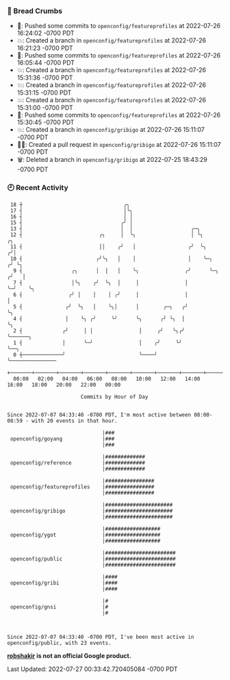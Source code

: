### 🍞 Bread Crumbs

 * 🚢: Pushed some commits to `openconfig/featureprofiles` at 2022-07-26 16:24:02 -0700 PDT
 * 💥: Created a branch in `openconfig/featureprofiles` at 2022-07-26 16:21:23 -0700 PDT
 * 🚢: Pushed some commits to `openconfig/featureprofiles` at 2022-07-26 16:05:44 -0700 PDT
 * 💥: Created a branch in `openconfig/featureprofiles` at 2022-07-26 15:31:36 -0700 PDT
 * 💥: Created a branch in `openconfig/featureprofiles` at 2022-07-26 15:31:15 -0700 PDT
 * 💥: Created a branch in `openconfig/featureprofiles` at 2022-07-26 15:31:00 -0700 PDT
 * 🚢: Pushed some commits to `openconfig/featureprofiles` at 2022-07-26 15:30:45 -0700 PDT
 * 💥: Created a branch in `openconfig/gribigo` at 2022-07-26 15:11:07 -0700 PDT
 * ✍🏼: Created a pull request in `openconfig/gribigo` at 2022-07-26 15:11:07 -0700 PDT
 * 🗑: Deleted a branch in `openconfig/gribigo` at 2022-07-25 18:43:29 -0700 PDT

### 🕘 Recent Activity
```
 18 ┼                                 ╭╮
 17 ┤                                 │╰╮
 16 ┤                                 │ │
 15 ┤                                ╭╯ │
 13 ┤                                │  │                   ╭─╮
 12 ┤                         ╭╮     │  ╰╮                  │ ╰╮         ╭╮
 11 ┤                         ││    ╭╯   │                 ╭╯  ╰╮       ╭╯│
 10 ┤                        ╭╯╰╮   │    │                 │    ╰─╮    ╭╯ ╰╮
  9 ┤                ╭╮      │  │   │    ╰╮               ╭╯      ╰─╮ ╭╯   │
  7 ┤                │╰╮    ╭╯  ╰╮  │     │               │         ╰─╯    ╰╮
  6 ┤               ╭╯ │    │    │ ╭╯     │               │                 │
  5 ┤              ╭╯  ╰╮   │    ╰╮│      │        ╭─╮   ╭╯                 ╰╮
  4 ┤              │    ╰╮ ╭╯     ╰╯      ╰╮      ╭╯ ╰╮  │                   ╰╮
  2 ┤             ╭╯     │ │               │     ╭╯   ╰╮╭╯                    ╰──────╮
  1 ┤             │      ╰─╯               │    ╭╯     ╰╯                            ╰──╮
  0 ┼─────────────╯                        ╰────╯                                       ╰───────────────
    +───────+───────+───────+───────+───────+───────+───────+───────+───────+───────+───────+───────+────
  00:00   02:00   04:00   06:00   08:00   10:00   12:00   14:00   16:00   18:00   20:00   22:00   00:00   

						Commits by Hour of Day


Since 2022-07-07 04:33:40 -0700 PDT, I'm most active between 08:00-08:59 - with 20 events in that hour.

```



```
                               |###
 openconfig/goyang             |###
                               |###

                               |#############
 openconfig/reference          |#############
                               |#############

                               |################
 openconfig/featureprofiles    |################
                               |################

                               |######################
 openconfig/gribigo            |######################
                               |######################

                               |##################
 openconfig/ygot               |##################
                               |##################

                               |#######################
 openconfig/public             |#######################
                               |#######################

                               |####
 openconfig/gribi              |####
                               |####

                               |#
 openconfig/gnsi               |#
                               |#



Since 2022-07-07 04:33:40 -0700 PDT, I've been most active in openconfig/public, with 23 events.

```
**[robshakir](mailto:robjs@google.com) is not an official Google product.**  


Last Updated: 2022-07-27 00:33:42.720405084 -0700 PDT
